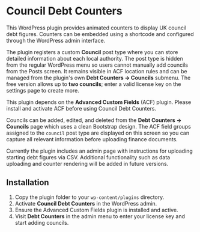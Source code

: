 # Council Debt Counters

This WordPress plugin provides animated counters to display UK council debt figures. Counters can be embedded using a shortcode and configured through the WordPress admin interface.

The plugin registers a custom **Council** post type where you can store detailed information about each local authority. The post type is hidden from the regular WordPress menu so users cannot manually add councils from the Posts screen. It remains visible in ACF location rules and can be managed from the plugin's own **Debt Counters → Councils** submenu. The free version allows up to **two councils**; enter a valid license key on the settings page to create more.

This plugin depends on the **Advanced Custom Fields** (ACF) plugin. Please install and activate ACF before using Council Debt Counters.

Councils can be added, edited, and deleted from the **Debt Counters → Councils** page which uses a clean Bootstrap design. The ACF field groups assigned to the `council` post type are displayed on this screen so you can capture all relevant information before uploading finance documents.

Currently the plugin includes an admin page with instructions for uploading starting debt figures via CSV. Additional functionality such as data uploading and counter rendering will be added in future versions.

## Installation
1. Copy the plugin folder to your `wp-content/plugins` directory.
2. Activate **Council Debt Counters** in the WordPress admin.
3. Ensure the Advanced Custom Fields plugin is installed and active.
4. Visit **Debt Counters** in the admin menu to enter your license key and start adding councils.
